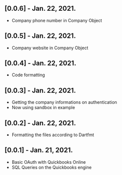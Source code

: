 ## [0.0.6] - Jan. 22, 2021.

* Company phone number in Company Object

## [0.0.5] - Jan. 22, 2021.

* Company website in Company Object

## [0.0.4] - Jan. 22, 2021.

* Code formatting

## [0.0.3] - Jan. 22, 2021.

* Getting the company informations on authentication
* Now using sandbox in example

## [0.0.2] - Jan. 22, 2021.

* Formatting the files according to Dartfmt

## [0.0.1] - Jan. 21, 2021.

* Basic OAuth with Quickbooks Online
* SQL Queries on the Quickbooks engine
